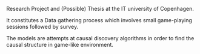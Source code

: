 Research Project and (Possible) Thesis at the IT university of Copenhagen.


It constitutes a Data gathering process which involves small game-playing sessions followed by survey.

The models are attempts at causal discovery algorithms in order to find the causal structure in game-like environment.
